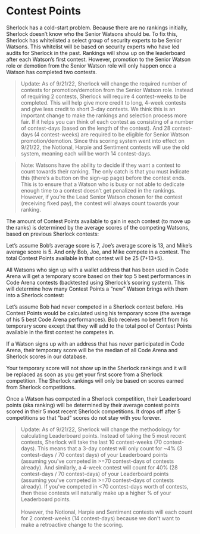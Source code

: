 # Contest Points

Sherlock has a cold-start problem. Because there are no rankings initially, Sherlock doesn’t know who the Senior Watsons should be. To fix this, Sherlock has whitelisted a select group of security experts to be Senior Watsons. This whitelist will be based on security experts who have led audits for Sherlock in the past. Rankings will show up on the leaderboard after each Watson’s first contest. However, promotion to the Senior Watson role or demotion from the Senior Watson role will only happen once a Watson has completed two contests.

> Update: As of 9/21/22, Sherlock will change the required number of contests for promotion/demotion from the Senior Watson role. Instead of requiring 2 contests, Sherlock will require 4 contest-weeks to be completed. This will help give more credit to long, 4-week contests and give less credit to short 3-day contests. We think this is an important change to make the rankings and selection process more fair. If it helps you can think of each contest as consisting of a number of contest-days (based on the length of the contest). And 28 contest-days (4 contest-weeks) are required to be eligible for Senior Watson promotion/demotion. Since this scoring system went into effect on 9/21/22, the Notional, Harpie and Sentiment contests will use the old system, meaning each will be worth 14 contest-days.&#x20;

> Note: Watsons have the ability to decide if they want a contest to count towards their ranking. The only catch is that you must indicate this (there’s a button on the sign-up page) before the contest ends. This is to ensure that a Watson who is busy or not able to dedicate enough time to a contest doesn’t get penalized in the rankings. However, if you’re the Lead Senior Watson chosen for the contest (receiving fixed pay), the contest will always count towards your ranking.

The amount of Contest Points available to gain in each contest (to move up the ranks) is determined by the average scores of the competing Watsons, based on previous Sherlock contests:

Let’s assume Bob’s average score is 7, Joe’s average score is 13, and Mike’s average score is 5. And only Bob, Joe, and Mike compete in a contest. The total Contest Points available in that contest will be 25 (7+13+5).

All Watsons who sign up with a wallet address that has been used in Code Arena will get a temporary score based on their top 5 best performances in Code Arena contests (backtested using Sherlock’s scoring system). This will determine how many Contest Points a “new” Watson brings with them into a Sherlock contest:

Let’s assume Bob had never competed in a Sherlock contest before. His Contest Points would be calculated using his temporary score (the average of his 5 best Code Arena performances). Bob receives no benefit from his temporary score except that they will add to the total pool of Contest Points available in the first contest he competes in.

If a Watson signs up with an address that has never participated in Code Arena, their temporary score will be the median of all Code Arena and Sherlock scores in our database.

Your temporary score will not show up in the Sherlock rankings and it will be replaced as soon as you get your first score from a Sherlock competition. The Sherlock rankings will only be based on scores earned from Sherlock competitions.

Once a Watson has competed in a Sherlock competition, their Leaderboard points (aka ranking) will be determined by their average contest points scored in their 5 most recent Sherlock competitions. It drops off after 5 competitions so that “bad” scores do not stay with you forever.

> Update: As of 9/21/22, Sherlock will change the methodology for calculating Leaderboard points. Instead of taking the 5 most recent contests, Sherlock will take the last 10 contest-weeks (70 contest-days). This means that a 3-day contest will only count for \~4% (3 contest-days / 70 contest days) of your Leaderboard points (assuming you've competed in >=70 contest-days of contests already). And similarly, a 4-week contest will count for 40% (28 contest-days / 70 contest-days) of your Leaderboard points (assuming you've competed in >=70 contest-days of contests already). If you've competed in <70 contest-days worth of contests, then these contests will naturally make up a higher % of your Leaderboard points.\
> \
> However, the Notional, Harpie and Sentiment contests will each count for 2 contest-weeks (14 contest-days) because we don't want to make a retroactive change to the scoring.&#x20;
